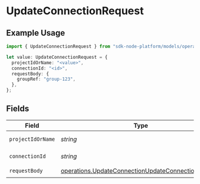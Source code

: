 # UpdateConnectionRequest

## Example Usage

```typescript
import { UpdateConnectionRequest } from "sdk-node-platform/models/operations";

let value: UpdateConnectionRequest = {
  projectIdOrName: "<value>",
  connectionId: "<id>",
  requestBody: {
    groupRef: "group-123",
  },
};
```

## Fields

| Field                                                                                                                    | Type                                                                                                                     | Required                                                                                                                 | Description                                                                                                              |
| ------------------------------------------------------------------------------------------------------------------------ | ------------------------------------------------------------------------------------------------------------------------ | ------------------------------------------------------------------------------------------------------------------------ | ------------------------------------------------------------------------------------------------------------------------ |
| `projectIdOrName`                                                                                                        | *string*                                                                                                                 | :heavy_check_mark:                                                                                                       | Project ID or Name.                                                                                                      |
| `connectionId`                                                                                                           | *string*                                                                                                                 | :heavy_check_mark:                                                                                                       | Connection ID.                                                                                                           |
| `requestBody`                                                                                                            | [operations.UpdateConnectionUpdateConnectionRequest](../../models/operations/updateconnectionupdateconnectionrequest.md) | :heavy_check_mark:                                                                                                       | N/A                                                                                                                      |